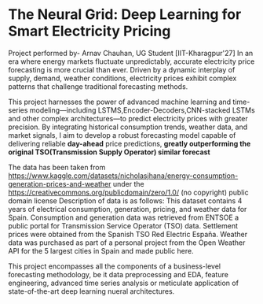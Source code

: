 # The Neural Grid: Deep Learning for Smart Electricity Pricing 

Project performed by- Arnav Chauhan, UG Student [IIT-Kharagpur'27]
In an era where energy markets fluctuate unpredictably, accurate electricity price forecasting is more crucial than ever. Driven by a dynamic interplay of supply, demand, weather conditions, electricity prices exhibit complex patterns that challenge traditional forecasting methods.  

This project harnesses the power of advanced machine learning and time-series modeling—including LSTMS,Encoder-Decoders,CNN-stacked LSTMs and other complex architectures—to predict electricity prices with greater precision. By integrating historical consumption trends, weather data, and market signals, I aim to develop a robust forecasting model capable of delivering reliable **day-ahead** price predictions, **greatly outperforming the original TSO(Transmission Supply Operator) similar forecast**

The data has been taken from https://www.kaggle.com/datasets/nicholasjhana/energy-consumption-generation-prices-and-weather under the https://creativecommons.org/publicdomain/zero/1.0/ (no copyright) public domain license
Description of data is as follows:
This dataset contains 4 years of electrical consumption, generation, pricing, and weather data for Spain. Consumption and generation data was retrieved from ENTSOE a public portal for Transmission Service Operator (TSO) data. Settlement prices were obtained from the Spanish TSO Red Electric España. Weather data was purchased as part of a personal project from the Open Weather API for the 5 largest cities in Spain and made public here.

This project encompasses all the components of a business-level forecasting methodology, be it data preprocessing and EDA, feature engineering, advanced time series analysis or meticulate application of state-of-the-art deep learning nueral architectures.
